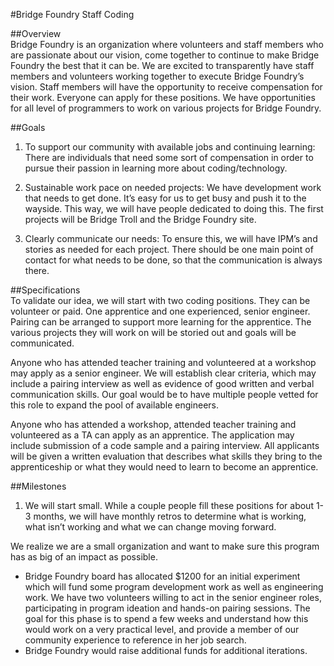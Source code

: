 #Bridge Foundry Staff Coding  

##Overview  
Bridge Foundry is an organization where volunteers and staff members who are passionate about our vision, come together to continue to make Bridge Foundry the best that it can be. We are excited to transparently have staff members and volunteers working together to execute Bridge Foundry’s vision. Staff members will have the opportunity to receive compensation for their work. Everyone can apply for these positions. We have opportunities for all level of programmers to work on various projects for Bridge Foundry.  
 
##Goals
1. To support our community with available jobs and continuing learning: There are individuals that need some sort of compensation in order to pursue their passion in learning more about coding/technology.  

1. Sustainable work pace on needed projects: We have development work that needs to get done. It’s easy for us to get busy and push it to the wayside. This way, we will have people dedicated to doing this. The first projects will be Bridge Troll and the Bridge Foundry site.  

1. Clearly communicate our needs: To ensure this, we will have IPM’s and stories as needed for each project. There should be one main point of contact for what needs to be done, so that the communication is always there.  
 
##Specifications  
To validate our idea, we will start with two coding positions. They can be volunteer or paid. One apprentice and one experienced, senior engineer. Pairing can be arranged to support more learning for the apprentice. The various projects they will work on will be storied out and goals will be communicated.  

Anyone who has attended teacher training and volunteered at a workshop may apply as a senior engineer.  We will establish clear criteria, which may include a pairing interview as well as evidence of good written and verbal communication skills.  Our goal would be to have multiple people vetted for this role to expand the pool of available engineers.  

Anyone who has attended a workshop, attended teacher training and volunteered as a TA can apply as an apprentice.  The application may include submission of a code sample and a pairing interview.  All applicants will be given a written evaluation that describes what skills they bring to the apprenticeship or what they would need to learn to become an apprentice.  

##Milestones  
1. We will start small. While a couple people fill these positions for about 1-3 months, we will have monthly retros to determine what is working, what isn’t working and what we can change moving forward.  

We realize we are a small organization and want to make sure this program has as big of an impact as possible.  
*   Bridge Foundry board has allocated $1200 for an initial experiment which will fund some program development work as well as engineering work.  We have two volunteers willing to act in the senior engineer roles, participating in program ideation and hands-on pairing sessions. The goal for this phase is to spend a few weeks and understand how this would work on a very practical level, and provide a member of our community experience to reference in her job search.  
*   Bridge Foundry would raise additional funds for additional iterations.  
